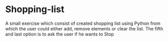# Shopping-list
A small exercise which consist of created shopping list using Python from which the user could either add, remove elements or clear the list.
The fifth and last option is to ask the user if he wants to Stop
